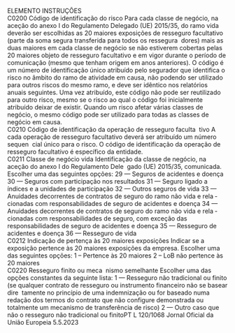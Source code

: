  
ELEMENTO  INSTRUÇÕES  
C0200  Código de identificação do 
risco  Para cada classe de negócio, na aceção do anexo I do Regulamento Delegado (UE) 
2015/35, do ramo vida deverão ser escolhidas as 20 maiores exposições de 
resseguro facultativo (parte da soma segura transferida para todos os ressegura ­
dores) mais as duas maiores em cada classe de negócio se não estiverem cobertas 
pelas 20 maiores objeto de resseguro facultativo e em vigor durante o período de 
comunicação (mesmo que tenham origem em anos anteriores). O código é um 
número de identificação único atribuído pelo segurador que identifica o risco no 
âmbito do ramo de atividade em causa, não podendo ser utilizado para outros 
riscos do mesmo ramo, e deve ser idêntico nos relatórios anuais seguintes. 
Uma vez atribuído, este código não pode ser reutilizado para outro risco, mesmo 
se o risco ao qual o código foi inicialmente atribuído deixar de existir. 
Quando um risco afetar várias classes de negócio, o mesmo código pode ser 
utilizado para todas as classes de negócio em causa.  
C0210  Código de identificação da 
operação de resseguro faculta ­
tivo  A cada operação de resseguro facultativo deverá ser atribuído um número sequen ­
cial único para o risco. O código de identificação da operação de resseguro 
facultativo é específico da entidade.  
C0211  Classe de negócio vida  Identificação da classe de negócio, na aceção do anexo I do Regulamento Dele ­
gado (UE) 2015/35, comunicada. Escolher uma das seguintes opções: 
29 — Seguros de acidentes e doença 
30 — Seguros com participação nos resultados 
31 — Seguro ligado a índices e a unidades de participação 
32 — Outros seguros de vida 
33 — Anuidades decorrentes de contratos de seguro do ramo não vida e rela ­
cionadas com responsabilidades de seguro de acidentes e doença 
34 — Anuidades decorrentes de contratos de seguro do ramo não vida e rela ­
cionadas com responsabilidades de seguro, com exceção das responsabilidades de 
seguro de acidentes e doença 
35 — Resseguro de acidentes e doença 
36 — Resseguro de vida  
C0212  Indicação de pertença às 20 
maiores exposições  Indicar se a exposição pertence às 20 maiores exposições da empresa. Escolher 
uma das seguintes opções: 
1 – Pertence às 20 maiores 
2 – LoB não pertence às 20 maiores  
C0220  Resseguro finito ou meca ­
nismo semelhante  Escolher uma das opções constantes da seguinte lista: 
1 — Resseguro não tradicional ou finito 
(se qualquer contrato de resseguro ou instrumento financeiro não se basear dire ­
tamente no princípio de uma indemnização ou for baseado numa redação dos 
termos do contrato que não configure demonstrada ou totalmente um mecanismo 
de transferência de risco) 
2 — Outro caso que não o resseguro não tradicional ou finitoPT  L 120/1068 Jornal Oficial da União Europeia 5.5.2023
